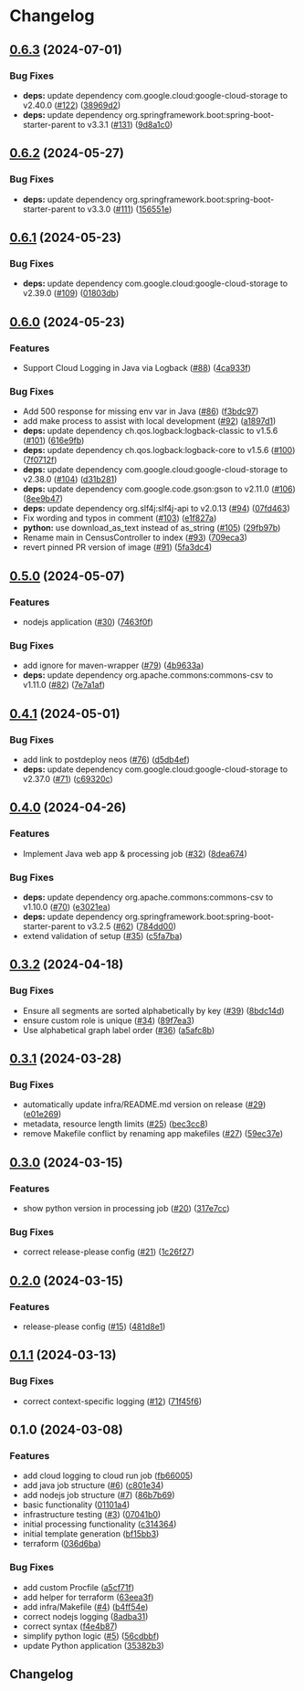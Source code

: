 # Changelog

## [0.6.3](https://github.com/GoogleCloudPlatform/terraform-cloud-client-api/compare/v0.6.2...v0.6.3) (2024-07-01)


### Bug Fixes

* **deps:** update dependency com.google.cloud:google-cloud-storage to v2.40.0 ([#122](https://github.com/GoogleCloudPlatform/terraform-cloud-client-api/issues/122)) ([38969d2](https://github.com/GoogleCloudPlatform/terraform-cloud-client-api/commit/38969d24d2089cf682dfedc5965448092ed7f507))
* **deps:** update dependency org.springframework.boot:spring-boot-starter-parent to v3.3.1 ([#131](https://github.com/GoogleCloudPlatform/terraform-cloud-client-api/issues/131)) ([9d8a1c0](https://github.com/GoogleCloudPlatform/terraform-cloud-client-api/commit/9d8a1c0d083a02d0ca5c57b5363d1e950b0e95ad))

## [0.6.2](https://github.com/GoogleCloudPlatform/terraform-cloud-client-api/compare/v0.6.1...v0.6.2) (2024-05-27)


### Bug Fixes

* **deps:** update dependency org.springframework.boot:spring-boot-starter-parent to v3.3.0 ([#111](https://github.com/GoogleCloudPlatform/terraform-cloud-client-api/issues/111)) ([156551e](https://github.com/GoogleCloudPlatform/terraform-cloud-client-api/commit/156551e52aca7d5fd5f283394651da00bc422c13))

## [0.6.1](https://github.com/GoogleCloudPlatform/terraform-cloud-client-api/compare/v0.6.0...v0.6.1) (2024-05-23)


### Bug Fixes

* **deps:** update dependency com.google.cloud:google-cloud-storage to v2.39.0 ([#109](https://github.com/GoogleCloudPlatform/terraform-cloud-client-api/issues/109)) ([01803db](https://github.com/GoogleCloudPlatform/terraform-cloud-client-api/commit/01803dbaf92d980d6d868f3a167cffd666e813bd))

## [0.6.0](https://github.com/GoogleCloudPlatform/terraform-cloud-client-api/compare/v0.5.0...v0.6.0) (2024-05-23)


### Features

* Support Cloud Logging in Java via Logback ([#88](https://github.com/GoogleCloudPlatform/terraform-cloud-client-api/issues/88)) ([4ca933f](https://github.com/GoogleCloudPlatform/terraform-cloud-client-api/commit/4ca933f95c4ba8dcab942ab21f74e73ce18c4052))


### Bug Fixes

* Add 500 response for missing env var in Java ([#86](https://github.com/GoogleCloudPlatform/terraform-cloud-client-api/issues/86)) ([f3bdc97](https://github.com/GoogleCloudPlatform/terraform-cloud-client-api/commit/f3bdc97349f80b5b49bbfac5cf2500e6a41782ac))
* add make process to assist with local development ([#92](https://github.com/GoogleCloudPlatform/terraform-cloud-client-api/issues/92)) ([a1897d1](https://github.com/GoogleCloudPlatform/terraform-cloud-client-api/commit/a1897d1005ae78da22503a81c3ffe43eeeb3125a))
* **deps:** update dependency ch.qos.logback:logback-classic to v1.5.6 ([#101](https://github.com/GoogleCloudPlatform/terraform-cloud-client-api/issues/101)) ([616e9fb](https://github.com/GoogleCloudPlatform/terraform-cloud-client-api/commit/616e9fb4fdd08eabdf2d3a074ae7573d67a08164))
* **deps:** update dependency ch.qos.logback:logback-core to v1.5.6 ([#100](https://github.com/GoogleCloudPlatform/terraform-cloud-client-api/issues/100)) ([7f0712f](https://github.com/GoogleCloudPlatform/terraform-cloud-client-api/commit/7f0712f24a0ae19f0bf6231135e069f06330ba3c))
* **deps:** update dependency com.google.cloud:google-cloud-storage to v2.38.0 ([#104](https://github.com/GoogleCloudPlatform/terraform-cloud-client-api/issues/104)) ([d31b281](https://github.com/GoogleCloudPlatform/terraform-cloud-client-api/commit/d31b281839600c0dba5def631ec40eb29faa7f04))
* **deps:** update dependency com.google.code.gson:gson to v2.11.0 ([#106](https://github.com/GoogleCloudPlatform/terraform-cloud-client-api/issues/106)) ([8ee9b47](https://github.com/GoogleCloudPlatform/terraform-cloud-client-api/commit/8ee9b47213a22763ae87df1503dfe8ab48663f44))
* **deps:** update dependency org.slf4j:slf4j-api to v2.0.13 ([#94](https://github.com/GoogleCloudPlatform/terraform-cloud-client-api/issues/94)) ([07fd463](https://github.com/GoogleCloudPlatform/terraform-cloud-client-api/commit/07fd463d379f49c935695daad34e98ed65e675f8))
* Fix wording and typos in comment ([#103](https://github.com/GoogleCloudPlatform/terraform-cloud-client-api/issues/103)) ([e1f827a](https://github.com/GoogleCloudPlatform/terraform-cloud-client-api/commit/e1f827ac4d2ce154088f2e4ceaad540410b9b556))
* **python:** use download_as_text instead of as_string ([#105](https://github.com/GoogleCloudPlatform/terraform-cloud-client-api/issues/105)) ([29fb97b](https://github.com/GoogleCloudPlatform/terraform-cloud-client-api/commit/29fb97b2173780bce08830499081180285ece150))
* Rename main in CensusController to index ([#93](https://github.com/GoogleCloudPlatform/terraform-cloud-client-api/issues/93)) ([709eca3](https://github.com/GoogleCloudPlatform/terraform-cloud-client-api/commit/709eca371589790a1a6eaa0c2c92f9f96323ee0e))
* revert pinned PR version of image ([#91](https://github.com/GoogleCloudPlatform/terraform-cloud-client-api/issues/91)) ([5fa3dc4](https://github.com/GoogleCloudPlatform/terraform-cloud-client-api/commit/5fa3dc46c0892c4e25d6c3c5ea5094ff1848399e))

## [0.5.0](https://github.com/GoogleCloudPlatform/terraform-cloud-client-api/compare/v0.4.1...v0.5.0) (2024-05-07)


### Features

* nodejs application ([#30](https://github.com/GoogleCloudPlatform/terraform-cloud-client-api/issues/30)) ([7463f0f](https://github.com/GoogleCloudPlatform/terraform-cloud-client-api/commit/7463f0f01607bc79489e82be1fcfe61ace703836))


### Bug Fixes

* add ignore for maven-wrapper ([#79](https://github.com/GoogleCloudPlatform/terraform-cloud-client-api/issues/79)) ([4b9633a](https://github.com/GoogleCloudPlatform/terraform-cloud-client-api/commit/4b9633af285cb40b0805db54671082c94c3e9fb1))
* **deps:** update dependency org.apache.commons:commons-csv to v1.11.0 ([#82](https://github.com/GoogleCloudPlatform/terraform-cloud-client-api/issues/82)) ([7e7a1af](https://github.com/GoogleCloudPlatform/terraform-cloud-client-api/commit/7e7a1af98100aee4949738ae9a5ad1cfdcea1461))

## [0.4.1](https://github.com/GoogleCloudPlatform/terraform-cloud-client-api/compare/v0.4.0...v0.4.1) (2024-05-01)


### Bug Fixes

* add link to postdeploy neos ([#76](https://github.com/GoogleCloudPlatform/terraform-cloud-client-api/issues/76)) ([d5db4ef](https://github.com/GoogleCloudPlatform/terraform-cloud-client-api/commit/d5db4ef18d1e834986c1c59a478eb41d487bcf36))
* **deps:** update dependency com.google.cloud:google-cloud-storage to v2.37.0 ([#71](https://github.com/GoogleCloudPlatform/terraform-cloud-client-api/issues/71)) ([c69320c](https://github.com/GoogleCloudPlatform/terraform-cloud-client-api/commit/c69320cfd738ff9f52b82acd9ec6262d66031251))

## [0.4.0](https://github.com/GoogleCloudPlatform/terraform-cloud-client-api/compare/v0.3.2...v0.4.0) (2024-04-26)


### Features

* Implement Java web app & processing job ([#32](https://github.com/GoogleCloudPlatform/terraform-cloud-client-api/issues/32)) ([8dea674](https://github.com/GoogleCloudPlatform/terraform-cloud-client-api/commit/8dea674f93472794dbdb39bc8cc53dbe460c7b3a))


### Bug Fixes

* **deps:** update dependency org.apache.commons:commons-csv to v1.10.0 ([#70](https://github.com/GoogleCloudPlatform/terraform-cloud-client-api/issues/70)) ([e3021ea](https://github.com/GoogleCloudPlatform/terraform-cloud-client-api/commit/e3021ea5e4bdcbf607500e38ee3946a111fd6cc4))
* **deps:** update dependency org.springframework.boot:spring-boot-starter-parent to v3.2.5 ([#62](https://github.com/GoogleCloudPlatform/terraform-cloud-client-api/issues/62)) ([784dd00](https://github.com/GoogleCloudPlatform/terraform-cloud-client-api/commit/784dd00027dca50911be0d48032dfef3e0642cd9))
* extend validation of setup ([#35](https://github.com/GoogleCloudPlatform/terraform-cloud-client-api/issues/35)) ([c5fa7ba](https://github.com/GoogleCloudPlatform/terraform-cloud-client-api/commit/c5fa7ba95738018be4fb943ddc93185202b945f6))

## [0.3.2](https://github.com/GoogleCloudPlatform/terraform-cloud-client-api/compare/v0.3.1...v0.3.2) (2024-04-18)


### Bug Fixes

* Ensure all segments are sorted alphabetically by key ([#39](https://github.com/GoogleCloudPlatform/terraform-cloud-client-api/issues/39)) ([8bdc14d](https://github.com/GoogleCloudPlatform/terraform-cloud-client-api/commit/8bdc14daa59c0bec8119d7036760819096aa4484))
* ensure custom role is unique ([#34](https://github.com/GoogleCloudPlatform/terraform-cloud-client-api/issues/34)) ([89f7ea3](https://github.com/GoogleCloudPlatform/terraform-cloud-client-api/commit/89f7ea37d8421ba4d32f597a5e77230f5851d095))
* Use alphabetical graph label order ([#36](https://github.com/GoogleCloudPlatform/terraform-cloud-client-api/issues/36)) ([a5afc8b](https://github.com/GoogleCloudPlatform/terraform-cloud-client-api/commit/a5afc8bb60d63fc12c7402e53763d935fd168829))

## [0.3.1](https://github.com/GoogleCloudPlatform/terraform-cloud-client-api/compare/v0.3.0...v0.3.1) (2024-03-28)


### Bug Fixes

* automatically update infra/README.md version on release ([#29](https://github.com/GoogleCloudPlatform/terraform-cloud-client-api/issues/29)) ([e01e269](https://github.com/GoogleCloudPlatform/terraform-cloud-client-api/commit/e01e269cc01696d63c50eb884f6e2506b60809ad))
* metadata, resource length limits ([#25](https://github.com/GoogleCloudPlatform/terraform-cloud-client-api/issues/25)) ([bec3cc8](https://github.com/GoogleCloudPlatform/terraform-cloud-client-api/commit/bec3cc8760aa611ade4f856585d43ac58a9a8a84))
* remove Makefile conflict by renaming app makefiles ([#27](https://github.com/GoogleCloudPlatform/terraform-cloud-client-api/issues/27)) ([59ec37e](https://github.com/GoogleCloudPlatform/terraform-cloud-client-api/commit/59ec37e7b541987e7bf65cff795ba3a67b762c2d))

## [0.3.0](https://github.com/GoogleCloudPlatform/terraform-cloud-client-api/compare/v0.2.0...v0.3.0) (2024-03-15)


### Features

* show python version in processing job ([#20](https://github.com/GoogleCloudPlatform/terraform-cloud-client-api/issues/20)) ([317e7cc](https://github.com/GoogleCloudPlatform/terraform-cloud-client-api/commit/317e7cca48b58d2bab9d557b34f27416be4d5bde))


### Bug Fixes

* correct release-please config ([#21](https://github.com/GoogleCloudPlatform/terraform-cloud-client-api/issues/21)) ([1c26f27](https://github.com/GoogleCloudPlatform/terraform-cloud-client-api/commit/1c26f275b0981692fe793a939bdd3bac9a1fc5a3))

## [0.2.0](https://github.com/GoogleCloudPlatform/terraform-cloud-client-api/compare/v0.1.1...v0.2.0) (2024-03-15)


### Features

* release-please config ([#15](https://github.com/GoogleCloudPlatform/terraform-cloud-client-api/issues/15)) ([481d8e1](https://github.com/GoogleCloudPlatform/terraform-cloud-client-api/commit/481d8e19cb4f9cce24ed5047a3698cabd671927d))

## [0.1.1](https://github.com/GoogleCloudPlatform/terraform-cloud-client-api/compare/v0.1.0...v0.1.1) (2024-03-13)


### Bug Fixes

* correct context-specific logging ([#12](https://github.com/GoogleCloudPlatform/terraform-cloud-client-api/issues/12)) ([71f45f6](https://github.com/GoogleCloudPlatform/terraform-cloud-client-api/commit/71f45f61791393de378826550745f1671b408458))

## 0.1.0 (2024-03-08)


### Features

* add cloud logging to cloud run job ([fb66005](https://github.com/GoogleCloudPlatform/terraform-cloud-client-api/commit/fb66005d6edbd34324aa2346ca4e136e826237aa))
* add java job structure ([#6](https://github.com/GoogleCloudPlatform/terraform-cloud-client-api/issues/6)) ([c801e34](https://github.com/GoogleCloudPlatform/terraform-cloud-client-api/commit/c801e34364adcee41098cfbd2dcfad3f9b5f938a))
* add nodejs job structure ([#7](https://github.com/GoogleCloudPlatform/terraform-cloud-client-api/issues/7)) ([86b7b69](https://github.com/GoogleCloudPlatform/terraform-cloud-client-api/commit/86b7b69171c9c78ff10439cf1b46f8318ec6076c))
* basic functionality ([01101a4](https://github.com/GoogleCloudPlatform/terraform-cloud-client-api/commit/01101a4e9bd129683d376464f296122ea2f24ad0))
* infrastructure testing ([#3](https://github.com/GoogleCloudPlatform/terraform-cloud-client-api/issues/3)) ([07041b0](https://github.com/GoogleCloudPlatform/terraform-cloud-client-api/commit/07041b07fb958492341d1199e0801dcd1f2c013b))
* initial processing functionality ([c314364](https://github.com/GoogleCloudPlatform/terraform-cloud-client-api/commit/c314364258e0bf517766b188ec571c5f636ea7f3))
* initial template generation ([bf15bb3](https://github.com/GoogleCloudPlatform/terraform-cloud-client-api/commit/bf15bb34101c46c4c25372bc9b4acc85e3f9f8b3))
* terraform ([036d6ba](https://github.com/GoogleCloudPlatform/terraform-cloud-client-api/commit/036d6bab25eae96dff8476c5aa3698181fcac3ed))


### Bug Fixes

* add custom Procfile ([a5cf71f](https://github.com/GoogleCloudPlatform/terraform-cloud-client-api/commit/a5cf71f456c82ae4d171561969f02113f7b740a3))
* add helper for terraform ([63eea3f](https://github.com/GoogleCloudPlatform/terraform-cloud-client-api/commit/63eea3fd36247275e23b4a324c41d960250a87c9))
* add infra/Makefile ([#4](https://github.com/GoogleCloudPlatform/terraform-cloud-client-api/issues/4)) ([b4ff54e](https://github.com/GoogleCloudPlatform/terraform-cloud-client-api/commit/b4ff54ed71535066984f92edbbd5c40bee66e270))
* correct nodejs logging ([8adba31](https://github.com/GoogleCloudPlatform/terraform-cloud-client-api/commit/8adba3151ddab75513618f2f8efd03a551cb75f3))
* correct syntax ([f4e4b87](https://github.com/GoogleCloudPlatform/terraform-cloud-client-api/commit/f4e4b8739723631be1c02028f59dd0fc2d361b45))
* simplify python logic ([#5](https://github.com/GoogleCloudPlatform/terraform-cloud-client-api/issues/5)) ([56cdbbf](https://github.com/GoogleCloudPlatform/terraform-cloud-client-api/commit/56cdbbfe8f28519c3baf705ee900e0eca4740c2e))
* update Python application ([35382b3](https://github.com/GoogleCloudPlatform/terraform-cloud-client-api/commit/35382b3a33e89d7e6e3c32974a7724e0aa40aa39))

## Changelog
